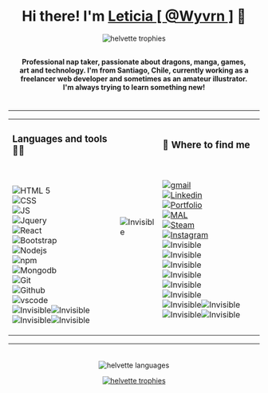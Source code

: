 
<h1 align="center"><strong> Hi there! I'm <a href="https://helvette.github.io/" target="blank">Leticia [ @Wyvrn ]</a> 🐲</strong>
</h1>

<p align="center"><img src="https://komarev.com/ghpvc/?username=your-github-helvette&style=flat-square&color=lightgrey&label=you%20are%20the%20stalker%20number" alt="helvette trophies" /></p>

<h4 align="center" style="padding:10px 20px 20px 20px">Professional nap taker, passionate about dragons, manga, games, art and technology. I'm from Santiago, Chile, currently working as a freelancer web developer and sometimes as an amateur illustrator. I'm always trying to learn something new!</h4>

<hr></hr>
<table style="width:100%;">
	<tr>
	<td style="border:0"><p align="right" style="padding-right:20px; font-size: 16px;">
	<h3>Languages and tools 👨‍💻</h3>
	</br>
	</br>
	<img src="https://img.shields.io/badge/HTML5-E34F26?style=for-the-badge&logo=html5&logoColor=white" alt="HTML 5" />
	</br>
	<img src="https://img.shields.io/badge/CSS3-1572B6?style=for-the-badge&logo=css3&logoColor=white" alt="CSS" />
	</br>
	<img src="https://img.shields.io/badge/JavaScript-323330?style=for-the-badge&logo=javascript&logoColor=F7DF1E" alt="JS" />
	</br>
	<img src="https://img.shields.io/badge/jQuery-0769AD?style=for-the-badge&logo=jquery&logoColor=white" alt="Jquery" />
	</br>
	<img src="https://img.shields.io/badge/React-20232A?style=for-the-badge&logo=react&logoColor=61DAFB" alt="React" />
	</br>
	<img src="https://img.shields.io/badge/Bootstrap-563D7C?style=for-the-badge&logo=bootstrap&logoColor=white" alt="Bootstrap" />
	</br>
	<img src="https://img.shields.io/badge/Node.js-339933?style=for-the-badge&logo=nodedotjs&logoColor=white" alt="Nodejs" />
	</br>
	<img src="https://img.shields.io/badge/npm-CB3837?style=for-the-badge&logo=npm&logoColor=white" alt="npm" />
	</br>
	<img src="https://img.shields.io/badge/MongoDB-4EA94B?style=for-the-badge&logo=mongodb&logoColor=white" alt="Mongodb" />
	</br>
	<img src="https://img.shields.io/badge/GIT-E44C30?style=for-the-badge&logo=git&logoColor=white" alt="Git" />
	</br>
	<img src="https://img.shields.io/badge/GitHub-100000?style=for-the-badge&logo=github&logoColor=white" alt="Github" />
	</br>
	<img src="https://img.shields.io/badge/VSCode-0078D4?style=for-the-badge&logo=visual%20studio%20code&logoColor=white" alt="vscode" />
	</br>
	<img src="https://i.postimg.cc/wjWRMmND/falsebadge.png" alt="Invisible" /><img src="https://i.postimg.cc/wjWRMmND/falsebadge.png" alt="Invisible" /><img src="https://i.postimg.cc/wjWRMmND/falsebadge.png" alt="Invisible" /><img src="https://i.postimg.cc/wjWRMmND/falsebadge.png" alt="Invisible" />
	</p></td>
	<td style=""><img src="https://i.postimg.cc/cJzSvsTD/bordertrans.png" alt="Invisible" /></td> 
	<td style="border:0"><p align="left" style="padding-right:45px; font-size: 16px;">
	<h3>📍 Where to find me</h3>
	</br>
	</br>
	<a href="mailto:let.roferreira@gmail.com"><img src="https://img.shields.io/badge/Gmail-D14836?style=for-the-badge&logo=gmail&logoColor=white" alt="gmail" target="blank" /></a>
	</br>
	<a href="https://www.linkedin.com/in/letferreira/"><img src="https://img.shields.io/badge/LinkedIn-0077B5?style=for-the-badge&logo=linkedin&logoColor=white" alt="Linkedin" target="blank" /></a>
	</br>
	<a href="https://helvette.github.io/"><img src="https://img.shields.io/badge/website-000000?style=for-the-badge&logo=About.me&logoColor=white" alt="Portfolio" target="blank" /></a>
	</br>
	<a href="https://myanimelist.net/profile/Hibrida"><img src="https://img.shields.io/badge/Myanimelist-2E51A2?style=for-the-badge&logo=myanimelist&logoColor=white" alt="MAL" target="blank" /></a>
	</br>
	<a href="https://steamcommunity.com/id/ihaveahybridheart/"><img src="https://img.shields.io/badge/Steam-000000?style=for-the-badge&logo=steam&logoColor=white" alt="Steam" target="blank" /></a>
	</br>
	<a href="https://www.instagram.com/ihaveahybridheart/"><img src="https://img.shields.io/badge/Instagram-E4405F?style=for-the-badge&logo=instagram&logoColor=white" alt="Instagram" target="blank" /></a>
	</br>
	<img src="https://i.postimg.cc/wjWRMmND/falsebadge.png" alt="Invisible" />
	</br>
	<img src="https://i.postimg.cc/wjWRMmND/falsebadge.png" alt="Invisible" />
	</br>
	<img src="https://i.postimg.cc/wjWRMmND/falsebadge.png" alt="Invisible" />
	</br>
	<img src="https://i.postimg.cc/wjWRMmND/falsebadge.png" alt="Invisible" />
	</br>
	<img src="https://i.postimg.cc/wjWRMmND/falsebadge.png" alt="Invisible" />
	</br>
	<img src="https://i.postimg.cc/wjWRMmND/falsebadge.png" alt="Invisible" />
	</br>
	<img src="https://i.postimg.cc/wjWRMmND/falsebadge.png" alt="Invisible" /><img src="https://i.postimg.cc/wjWRMmND/falsebadge.png" alt="Invisible" /><img src="https://i.postimg.cc/wjWRMmND/falsebadge.png" alt="Invisible" /><img src="https://i.postimg.cc/wjWRMmND/falsebadge.png" alt="Invisible" />
	</p></td>
	</tr>
</table>
<hr></hr>

</table>

<p align="center" style="padding-top:20px"><img src="https://github-readme-stats.vercel.app/api/top-langs?username=helvette&show_icons=true&locale=en&layout=compact&theme=dark" alt="helvette languages" /></p>

<p align="center"> <a href="https://github.com/ryo-ma/github-profile-trophy"><img src="https://github-profile-trophy.vercel.app/?username=helvette&theme=onestar&margin-w=15&margin-h=15&column=4&rank=SSS,SS,S,AAA,AA,A,B" alt="helvette trophies" /></a> </p>